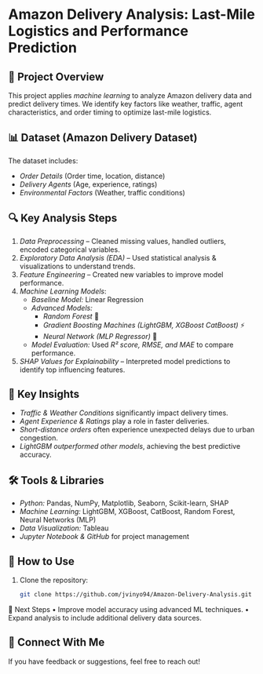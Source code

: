 # Amazon Delivery Analysis: Last-Mile Logistics and Performance Prediction

## 📌 Project Overview  
This project applies *machine learning* to analyze Amazon delivery data and predict delivery times. We identify key factors like weather, traffic, agent characteristics, and order timing to optimize last-mile logistics.  

## 📊 Dataset (Amazon Delivery Dataset) 
The dataset includes:  
- *Order Details* (Order time, location, distance)  
- *Delivery Agents* (Age, experience, ratings)  
- *Environmental Factors* (Weather, traffic conditions)  

## 🔍 Key Analysis Steps  
1. *Data Preprocessing* – Cleaned missing values, handled outliers, encoded categorical variables.  
2. *Exploratory Data Analysis (EDA)* – Used statistical analysis & visualizations to understand trends.  
3. *Feature Engineering* – Created new variables to improve model performance.  
4. *Machine Learning Models*:  
   - *Baseline Model:* Linear Regression  
   - *Advanced Models:*  
     - *Random Forest* 🌲  
     - *Gradient Boosting Machines (LightGBM, XGBoost CatBoost)* ⚡  
     - *Neural Network (MLP Regressor)* 🧠  
   - *Model Evaluation:* Used *R² score, RMSE, and MAE* to compare performance.  
5. *SHAP Values for Explainability* – Interpreted model predictions to identify top influencing features.  

## 🎯 Key Insights  
- *Traffic & Weather Conditions* significantly impact delivery times.  
- *Agent Experience & Ratings* play a role in faster deliveries.  
- *Short-distance orders* often experience unexpected delays due to urban congestion.  
- *LightGBM outperformed other models*, achieving the best predictive accuracy.  

## 🛠 Tools & Libraries  
- *Python:* Pandas, NumPy, Matplotlib, Seaborn, Scikit-learn, SHAP  
- *Machine Learning:* LightGBM, XGBoost, CatBoost, Random Forest, Neural Networks (MLP)  
- *Data Visualization:* Tableau  
- *Jupyter Notebook & GitHub* for project management  

## 🚀 How to Use  
1. Clone the repository:  
   ```bash
   git clone https://github.com/jvinyo94/Amazon-Delivery-Analysis.git


📌 Next Steps
	•	Improve model accuracy using advanced ML techniques.
	•	Expand analysis to include additional delivery data sources.

## 🤝 Connect With Me

If you have feedback or suggestions, feel free to reach out!
